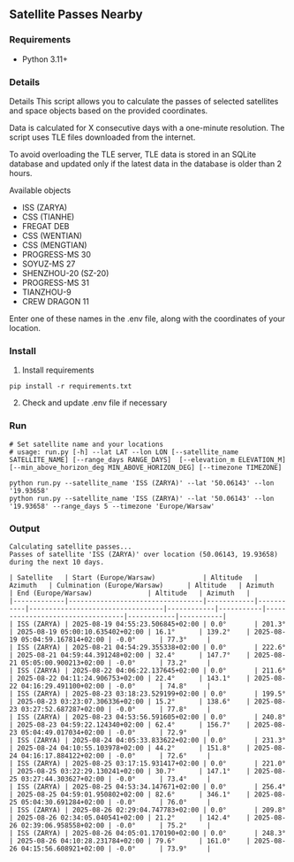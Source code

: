 ## Satellite Passes Nearby

### Requirements
- Python 3.11+

### Details
Details
This script allows you to calculate the passes of selected satellites and space objects based on the provided coordinates.  
  
Data is calculated for X consecutive days with a one-minute resolution. The script uses TLE files downloaded from the internet.  
  
To avoid overloading the TLE server, TLE data is stored in an SQLite database and updated only if the latest data in the database is older than 2 hours.  

Available objects  
- ISS (ZARYA)  
- CSS (TIANHE)  
- FREGAT DEB  
- CSS (WENTIAN)  
- CSS (MENGTIAN)  
- PROGRESS-MS 30  
- SOYUZ-MS 27  
- SHENZHOU-20 (SZ-20)  
- PROGRESS-MS 31  
- TIANZHOU-9  
- CREW DRAGON 11  

Enter one of these names in the .env file, along with the coordinates of your location.  

### Install
1. Install requirements
```shell
pip install -r requirements.txt
```
2. Check and update .env file if necessary

### Run
```shell
# Set satellite name and your locations
# usage: run.py [-h] --lat LAT --lon LON [--satellite_name SATELLITE_NAME] [--range_days RANGE_DAYS]  [--elevation_m ELEVATION_M] [--min_above_horizon_deg MIN_ABOVE_HORIZON_DEG] [--timezone TIMEZONE]

python run.py --satellite_name 'ISS (ZARYA)' --lat '50.06143' --lon '19.93658'
python run.py --satellite_name 'ISS (ZARYA)' --lat '50.06143' --lon '19.93658' --range_days 5 --timezone 'Europe/Warsaw'
```

### Output
```shell
Calculating satellite passes...
Passes of satellite 'ISS (ZARYA)' over location (50.06143, 19.93658) during the next 10 days.

| Satellite   | Start (Europe/Warsaw)            | Altitude   | Azimuth   | Culmination (Europe/Warsaw)      | Altitude   | Azimuth   | End (Europe/Warsaw)              | Altitude   | Azimuth   |
|-------------|----------------------------------|------------|-----------|----------------------------------|------------|-----------|----------------------------------|------------|-----------|
| ISS (ZARYA) | 2025-08-19 04:55:23.506845+02:00 | 0.0°       | 201.3°    | 2025-08-19 05:00:10.635402+02:00 | 16.1°      | 139.2°    | 2025-08-19 05:04:59.167814+02:00 | -0.0°      | 77.3°     |
| ISS (ZARYA) | 2025-08-21 04:54:29.355338+02:00 | 0.0°       | 222.6°    | 2025-08-21 04:59:44.391248+02:00 | 32.4°      | 147.7°    | 2025-08-21 05:05:00.900213+02:00 | -0.0°      | 73.2°     |
| ISS (ZARYA) | 2025-08-22 04:06:22.137645+02:00 | 0.0°       | 211.6°    | 2025-08-22 04:11:24.906753+02:00 | 22.4°      | 143.1°    | 2025-08-22 04:16:29.491100+02:00 | -0.0°      | 74.8°     |
| ISS (ZARYA) | 2025-08-23 03:18:23.529199+02:00 | 0.0°       | 199.5°    | 2025-08-23 03:23:07.306336+02:00 | 15.2°      | 138.6°    | 2025-08-23 03:27:52.687287+02:00 | -0.0°      | 77.8°     |
| ISS (ZARYA) | 2025-08-23 04:53:56.591605+02:00 | 0.0°       | 240.8°    | 2025-08-23 04:59:22.124340+02:00 | 62.4°      | 156.7°    | 2025-08-23 05:04:49.017034+02:00 | -0.0°      | 72.9°     |
| ISS (ZARYA) | 2025-08-24 04:05:33.833622+02:00 | 0.0°       | 231.3°    | 2025-08-24 04:10:55.103978+02:00 | 44.2°      | 151.8°    | 2025-08-24 04:16:17.884122+02:00 | -0.0°      | 72.6°     |
| ISS (ZARYA) | 2025-08-25 03:17:15.931417+02:00 | 0.0°       | 221.0°    | 2025-08-25 03:22:29.130241+02:00 | 30.7°      | 147.1°    | 2025-08-25 03:27:44.303627+02:00 | -0.0°      | 73.4°     |
| ISS (ZARYA) | 2025-08-25 04:53:34.147671+02:00 | 0.0°       | 256.4°    | 2025-08-25 04:59:01.950802+02:00 | 82.6°      | 346.1°    | 2025-08-25 05:04:30.691284+02:00 | -0.0°      | 76.0°     |
| ISS (ZARYA) | 2025-08-26 02:29:04.747783+02:00 | 0.0°       | 209.8°    | 2025-08-26 02:34:05.040541+02:00 | 21.2°      | 142.4°    | 2025-08-26 02:39:06.958558+02:00 | -0.0°      | 75.2°     |
| ISS (ZARYA) | 2025-08-26 04:05:01.170190+02:00 | 0.0°       | 248.3°    | 2025-08-26 04:10:28.231784+02:00 | 79.6°      | 161.0°    | 2025-08-26 04:15:56.608921+02:00 | -0.0°      | 73.9°     |

```